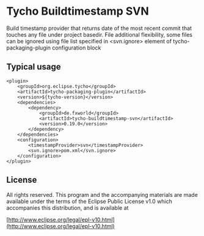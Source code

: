 # Tycho Buildtimestamp SVN

Build timestamp provider that returns date of the most recent commit that
touches any file under project basedir. File additional flexibility, some
files can be ignored using file list specified in <svn.ignore>
element of tycho-packaging-plugin configuration block
 
## Typical usage

	<plugin>
		<groupId>org.eclipse.tycho</groupId>
		<artifactId>tycho-packaging-plugin</artifactId>
		<version>${tycho-version}</version>
		<dependencies>
			<dependency>
				<groupId>de.fxworld</groupId>
				<artifactId>tycho-buildtimestamp-svn</artifactId>
				<version>0.19.0</version>
			</dependency>
		</dependencies>
		<configuration>
			<timestampProvider>svn</timestampProvider>
			<svn.ignore>pom.xml</svn.ignore>
		</configuration>
	</plugin>
 	
## License
 
All rights reserved. This program and the accompanying materials
are made available under the terms of the Eclipse Public License v1.0
which accompanies this distribution, and is available at

 [http://www.eclipse.org/legal/epl-v10.html](http://www.eclipse.org/legal/epl-v10.html)
